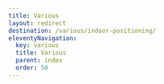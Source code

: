 ```yaml
---
title: Various
layout: redirect
destination: /various/indoor-positioning/
eleventyNavigation:
  key: various
  title: Various
  parent: index
  order: 50
---
```

